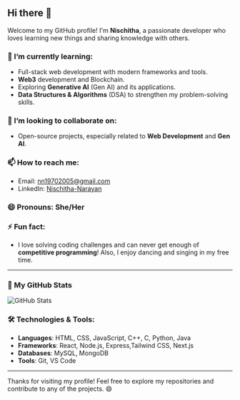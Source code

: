 ## Hi there 👋

Welcome to my GitHub profile! I'm **Nischitha**, a passionate developer who loves learning new things and sharing knowledge with others.



### 🌱 I’m currently learning:

- Full-stack web development with modern frameworks and tools.
- **Web3** development and Blockchain.
- Exploring **Generative AI** (Gen AI) and its applications.
- **Data Structures & Algorithms** (DSA) to strengthen my problem-solving skills.

### 👯 I’m looking to collaborate on:
- Open-source projects, especially related to **Web Development** and **Gen AI**.

### 📫 How to reach me:
- Email: [nn19702005@gmail.com](mailto:nn19702005@gmail.com)
- LinkedIn: [Nischitha-Narayan](https://www.linkedin.com/in/nischitha-narayan-3b2734280/)

### 😄 Pronouns: She/Her

### ⚡ Fun fact:
- I love solving coding challenges and can never get enough of **competitive programming**! Also, I enjoy dancing and singing in my free time.

---

### 🚀 My GitHub Stats
![GitHub Stats](https://github-readme-stats.vercel.app/api?username=Nischitha-N&show_icons=true&theme=radical)

### 🛠️ Technologies & Tools:
- **Languages**: HTML, CSS, JavaScript, C++, C, Python, Java
- **Frameworks**: React, Node.js, Express,Tailwind CSS, Next.js
- **Databases**: MySQL, MongoDB
- **Tools**: Git, VS Code

---

Thanks for visiting my profile! Feel free to explore my repositories and contribute to any of the projects. 😄
